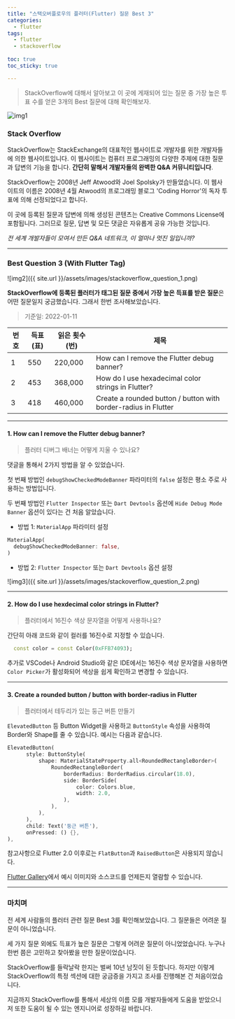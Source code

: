 ```yaml
---
title: "스택오버플로우의 플러터(Flutter) 질문 Best 3"
categories:
  - flutter
tags:
  - flutter
  - stackoverflow
  
toc: true
toc_sticky: true

---
```


> StackOverflow에 대해서 알아보고 이 곳에 게재되어 있는 질문 중 가장 높은 투표 수를 얻은 3개의 Best 질문에 대해 확인해보자.


![img1](https://logovectordl.com/wp-content/uploads/2020/10/stack-overflow-logo-vector.png)

### Stack Overflow


StackOverflow는 StackExchange의 대표적인 웹사이트로 개발자를 위한 개발자들에 의한 웹사이트입니다. 이 웹사이트는 컴퓨터 프로그래밍의 다양한 주제에 대한 질문과 답변의 기능을 합니다. **간단히 말해서 개발자들의 완벽한 Q&A 커뮤니티입니다**.

StackOverflow는 2008년 Jeff Atwood와 Joel Spolsky가 만들었습니다. 이 웹사이트의 이름은 2008년 4월 Atwood의 프로그래밍 블로그 'Coding Horror'의 독자 투표에 의해 선정되었다고 합니다.

이 곳에 등록된 질문과 답변에 의해 생성된 콘텐츠는 Creative Commons License에 포함됩니다. 그러므로 질문, 답변 및 모든 댓글은 자유롭게 공유 가능한 것입니다.

*전 세계 개발자들이 모여서 만든 Q&A 네트워크, 이 얼마나 멋진 일입니까?*

----------


### Best Question 3 (With Flutter Tag)

![img2]({{ site.url }}/assets/images/stackoverflow_question_1.png)

**StackOverflow에 등록된 플러터가 태그된 질문 중에서 가장 높은 득표를 받은 질문**은 어떤 질문일지 궁금했습니다. 그래서 한번 조사해보았습니다.

> 기준일: 2022-01-11

번호 | 득표(표) | 읽은 횟수(번) | 제목
---------- | ---------- | ---------- | ----------
1 | 550 | 220,000 | How can I remove the Flutter debug banner?
2 | 453 | 368,000 | How do I use hexadecimal color strings in Flutter?
3 | 418 | 460,000 | Create a rounded button / button with border-radius in Flutter

----------

#### 1. How can I remove the Flutter debug banner?

> 플러터 디버그 배너는 어떻게 지울 수 있나요?

댓글을 통해서 2가지 방법을 알 수 있었습니다. 

첫 번째 방법인 `debugShowCheckedModeBanner` 파라미터의 `false` 설정은 평소 주로 사용하는 방법입니다.

두 번째 방법인 `Flutter Inspector` 또는 `Dart Devtools` 옵션에 `Hide Debug Mode Banner` 옵션이 있다는 건 처음 알았습니다.


- 방법 1: `MaterialApp` 파라미터 설정

```dart
MaterialApp(
  debugShowCheckedModeBanner: false,
)
```

- 방법 2: `Flutter Inspector` 또는 `Dart Devtools` 옵션 설정

![img3]({{ site.url }}/assets/images/stackoverflow_question_2.png)

----------

#### 2. How do I use hexdecimal color strings in Flutter?

> 플러터에서 16진수 색상 문자열을 어떻게 사용하나요?

간단히 아래 코드와 같이 컬러를 16진수로 지정할 수 있습니다.

```dart 
  const color = const Color(0xFFB74093);
```

추가로 VSCode나 Android Studio와 같은 IDE에서는 16진수 색상 문자열을 사용하면 `Color Picker`가 활성화되어 색상을 쉽게 확인하고 변경할 수 있습니다.

----------

#### 3. Create a rounded button / button with border-radius in Flutter

> 플러터에서 테두리가 있는 둥근 버튼 만들기

`ElevatedButton` 등 Button Widget을 사용하고 `ButtonStyle` 속성을 사용하여 Border와 Shape를 줄 수 있습니다. 예시는 다음과 같습니다.

```dart
ElevatedButton(
      style: ButtonStyle(
          shape: MaterialStateProperty.all<RoundedRectangleBorder>(
              RoundedRectangleBorder(
                  borderRadius: BorderRadius.circular(18.0),
                  side: BorderSide(
                      color: Colors.blue, 
                      width: 2.0,
                  ),
              ),
          ),
      ),
      child: Text('둥근 버튼'),
      onPressed: () {},
),
```

참고사항으로 Flutter 2.0 이후로는 `FlatButton`과 `RaisedButton`은 사용되지 않습니다.

[Flutter Gallery](https://gallery.flutter.dev/)에서 예시 이미지와 소스코드를 언제든지 열람할 수 있습니다.

----------

### 마치며

전 세계 사람들의 플러터 관련 질문 Best 3를 확인해보았습니다. 그 질문들은 어려운 질문이 아니었습니다.

세 가지 질문 외에도 득표가 높은 질문은 그렇게 어려운 질문이 아니었었습니다. 누구나 한번 쯤은 고민하고 찾아봤을 만한 질문이었습니다.

StackOverflow를 들락날락 한지는 벌써 10년 남짓이 된 듯합니다. 하지만 이렇게 StackOverflow의 특정 섹션에 대한 궁금증을 가지고 조사를 진행해본 건 처음이었습니다.

지금까지 StackOverflow를 통해서 세상의 이름 모를 개발자들에게 도움을 받았으니 저 또한 도움이 될 수 있는 엔지니어로 성장하길 바랍니다.
